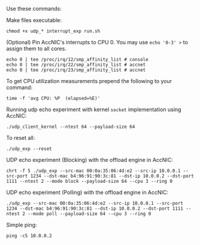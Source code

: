 Use these commands:

Make files executable:
```shell
chmod +x udp_* interrupt_exp run.sh
```

(Optional) Pin AccNIC's interrupts to CPU 0. You may use `echo '0-3' >` to assign them to all cores.
```shell
echo 0 | tee /proc/irq/12/smp_affinity_list # console
echo 0 | tee /proc/irq/22/smp_affinity_list # accnet
echo 0 | tee /proc/irq/23/smp_affinity_list # accnet
```

To get CPU utilization measurements prepend the following to your command:
```shell
time -f 'avg CPU: %P  (elapsed=%E)' 
```

Running udp echo experiment with kernel `socket` implementation using AccNIC:
```shell
./udp_client_kernel --ntest 64 --payload-size 64
```

To reset all:
```shell
./udp_exp --reset
```

UDP echo experiment (Blocking) with the offload engine in AccNIC:
```shell
chrt -f 5 ./udp_exp --src-mac 00:0a:35:06:4d:e2 --src-ip 10.0.0.1 --src-port 1234 --dst-mac b4:96:91:90:3c:81 --dst-ip 10.0.0.2 --dst-port 1111 --ntest 2 --mode block --payload-size 64 --cpu 3 --ring 0
```

UDP echo experiment (Polling) with the offload engine in AccNIC:
```shell
./udp_exp --src-mac 00:0a:35:06:4d:e2 --src-ip 10.0.0.1 --src-port 1234 --dst-mac b4:96:91:90:3c:81 --dst-ip 10.0.0.2 --dst-port 1111 --ntest 2 --mode poll --payload-size 64 --cpu 3 --ring 0
```

Simple ping:
```shell
ping -c5 10.0.0.2 
```
